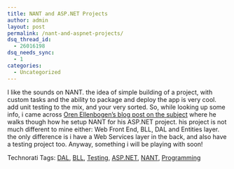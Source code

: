 ```yaml
---
title: NANT and ASP.NET Projects
author: admin
layout: post
permalink: /nant-and-aspnet-projects/
dsq_thread_id:
  - 26016198
dsq_needs_sync:
  - 1
categories:
  - Uncategorized
---
```

I like the sounds on NANT. the idea of simple building of a project, with custom tasks and the ability to package and deploy the app is very cool. add unit testing to the mix, and your very sorted. So, while looking up some info, i came across [Oren Ellenbogen&#8217;s blog post on the subject][1] where he walks though how he setup NANT for his ASP.NET project. his project is not much different to mine either: Web Front End, BLL, DAL and Entities layer. the only difference is i have a Web Services layer in the back, and also have a testing project too. Anyway, something i will be playing with soon! 

<div class="wlWriterSmartContent" id="scid:0767317B-992E-4b12-91E0-4F059A8CECA8:8c1b0afa-7d2c-4cf9-9d56-08a8654f49f2" style="padding-right:0px;display:inline;padding-left:0px;padding-bottom:0px;margin:0px;padding-top:0px;">
  Technorati Tags: <a href="http://technorati.com/tags/DAL" rel="tag">DAL</a>, <a href="http://technorati.com/tags/BLL" rel="tag">BLL</a>, <a href="http://technorati.com/tags/Testing" rel="tag">Testing</a>, <a href="http://technorati.com/tags/ASP.NET" rel="tag">ASP.NET</a>, <a href="http://technorati.com/tags/NANT" rel="tag">NANT</a>, <a href="http://technorati.com/tags/Programming" rel="tag">Programming</a>
</div>

 [1]: http://www.lnbogen.com/AutomatedBuildForMyASPNETProjectUsingNAnt.aspx